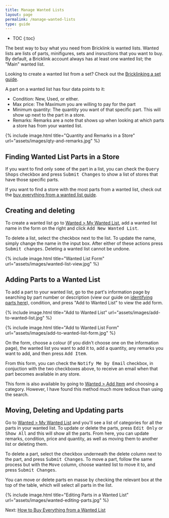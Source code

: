 ```yaml
---
title: Manage Wanted Lists
layout: page
permalink: /manage-wanted-lists
type: guide
---
```


* TOC
{:toc}

The best way to buy what you need from Bricklink is wanted lists. Wanted lists are lists of parts, minifigures, sets and insructions that you want to buy. By default, a Bricklink account always has at least one wanted list; the "Main" wanted list.

<div class="alert alert-warning">
Looking to create a wanted list from a set? Check out the <a class="alert-link" href="/find-a-store-wanted-list">Bricklinking a set guide</a>.
</div>

A part on a wanted list has four data points to it:

- Condition: New, Used, or either.
- Max price: The Maximum you are willing to pay for the part
- Minimum quantity: The quantity you want of that specific part. This will show up next to the part in a store.
- Remarks: Remarks are a note that shows up when looking at which parts a store has from your wanted list.

{% include image.html 
    title="Quantity and Remarks in a Store"
    url="assets/images/qty-and-remarks.jpg"
%}

## Finding Wanted List Parts in a Store

If you want to find only <kbd>some</kbd> of the part in a list, you can check the <kbd>Query Shops</kbd> checkbox and press <kbd>Submit Changes</kbd> to show a list of stores that have those specific parts.

<div class="alert alert-warning"> 
If you want to find a store with the most parts from a wanted list, check out the <a class="alert-link" href="/buy-parts-from-a-wanted-list">buy everything from a wanted list guide</a>.
</div>

## Creating and deleting

To create a wanted list go to [Wanted > My Wanted List](http://www.bricklink.com/wantedView.asp), add a wanted list name in the form on the right and click <kbd>Add New Wanted List</kbd>.

To delete a list, select the checkbox next to the list. To update the name, simply change the name in the input box. After either of these actions press <kbd>Submit changes</kbd>. Deleting a wanted list cannot be undone.

{% include image.html 
    title="Wanted List Form"
    url="assets/images/wanted-list-view.jpg"
%}

## Adding Parts to a Wanted List

To add a part to your wanted list, go to the part's information page by searching by part number or description (view our guide on [identifying parts here](/how-to-identify-parts)), condition, and press "Add to Wanted List" to view the add form.

{% include image.html 
    title="Add to Wanted List"
    url="assets/images/add-to-wanted-list.jpg"
%}

{% include image.html 
    title="Add to Wanted List Form"
    url="assets/images/add-to-wanted-list-form.jpg"
%}

On the form, choose a colour (if you didn't choose one on the information page), the wanted list you want to add it to, add a quantity, any remarks you want to add, and then press <kbd>Add Item</kbd>.

From this form, you can check the <kbd>Notify Me by Email</kbd> checkbox, in conjuction with the two checkboxes above, to receive an email when that part becomes available in any store.

<div class="alert alert-warning"> 
This form is also available by going to <a class="alert-link" href="http://www.bricklink.com/wantedAdd.asp">Wanted > Add Item</a> and choosing a category. However, I have found this method much more tedious than using the search.
</div>

## Moving, Deleting and Updating parts

Go to [Wanted > My Wanted List](http://www.bricklink.com/wantedView.asp) and you'll see a list of categories for all the parts in your wanted list. To update or delete the parts, press <kbd>Edit Only</kbd> or <kbd>Show All</kbd> and this will show all the parts. From here, you can update remarks, condition, price and quantity, as well as moving them to another list or deleting them.

To delete a part, select the checkbox underneath the delete column next to the part, and press <kbd>Submit Changes</kbd>. To move a part, follow the same process but with the <kbd>Move</kbd> column, choose wanted list to move it to, and press <kbd>Submit Changes</kbd>.

You can move or delete parts en masse by checking the relevant box at the top of the table, which will select all parts in the list.

{% include image.html 
    title="Editing Parts in a Wanted List"
    url="assets/images/wanted-editing-parts.jpg"
%}

<span class="label label-next">Next:</span> <a href="/buy-parts-from-a-wanted-list">How to Buy Everything from a Wanted List</a>


